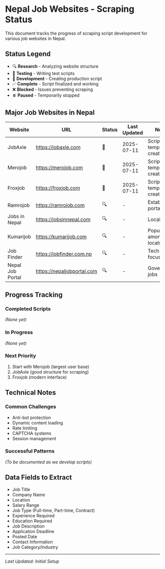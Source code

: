 # Nepal Job Websites - Scraping Status

This document tracks the progress of scraping script development for various job websites in Nepal.

## Status Legend
- 🔍 **Research** - Analyzing website structure
- 🧪 **Testing** - Writing test scripts
- 🔧 **Development** - Creating production script
- ✅ **Complete** - Script finalized and working
- ❌ **Blocked** - Issues preventing scraping
- ⏸️ **Paused** - Temporarily stopped

## Major Job Websites in Nepal

| Website | URL | Status | Last Updated | Notes |
|---------|-----|--------|--------------|-------|
| JobAxle | https://jobaxle.com | 🔧 | 2025-07-11 | Script template created |
| Merojob | https://merojob.com | 🔧 | 2025-07-11 | Script template created |
| Froxjob | https://froxjob.com | 🔧 | 2025-07-11 | Script template created |
| Ramrojob | https://ramrojob.com | 🔍 | - | Established portal |
| Jobs in Nepal | https://jobsinnepal.com | 🔍 | - | Local focus |
| Kumarijob | https://kumarijob.com | 🔍 | - | Popular among locals |
| Job Finder | https://jobfinder.com.np | 🔍 | - | Tech-focused |
| Nepal Job Portal | https://nepaljobportal.com | 🔍 | - | Government jobs |

## Progress Tracking

### Completed Scripts
*(None yet)*

### In Progress
*(None yet)*

### Next Priority
1. Start with Merojob (largest user base)
2. JobAxle (good structure for scraping)
3. Froxjob (modern interface)

## Technical Notes

### Common Challenges
- Anti-bot protection
- Dynamic content loading
- Rate limiting
- CAPTCHA systems
- Session management

### Successful Patterns
*(To be documented as we develop scripts)*

## Data Fields to Extract

- Job Title
- Company Name
- Location
- Salary Range
- Job Type (Full-time, Part-time, Contract)
- Experience Required
- Education Required
- Job Description
- Application Deadline
- Posted Date
- Contact Information
- Job Category/Industry

---

*Last Updated: Initial Setup* 
